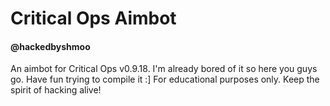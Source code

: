 # Critical Ops Aimbot
#### @hackedbyshmoo

An aimbot for Critical Ops v0.9.18. I'm already bored of it so here you guys go. Have fun trying to compile it :] For educational purposes only. Keep the spirit of hacking alive!
